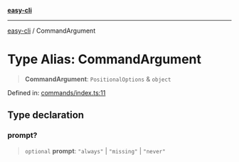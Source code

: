 [**easy-cli**](../README.md)

***

[easy-cli](../globals.md) / CommandArgument

# Type Alias: CommandArgument

> **CommandArgument**: `PositionalOptions` & `object`

Defined in: [commands/index.ts:11](https://github.com/patrickeaton/easy-cli/blob/ab5cb143feca4db651c6301eb08aa7237cd71b79/src/commands/index.ts#L11)

## Type declaration

### prompt?

> `optional` **prompt**: `"always"` \| `"missing"` \| `"never"`
